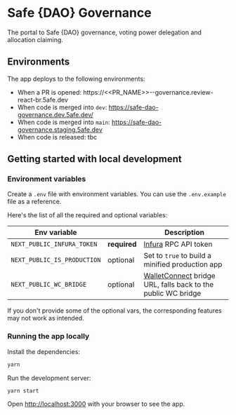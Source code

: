 # Safe {DAO} Governance

The portal to Safe {DAO} governance, voting power delegation and allocation claiming.

## Environments

The app deploys to the following environments:

- When a PR is opened: https://<<PR_NAME>>--governance.review-react-br.5afe.dev
- When code is merged into `dev`: https://safe-dao-governance.dev.5afe.dev/
- When code is merged into `main`: https://safe-dao-governance.staging.5afe.dev
- When code is released: tbc

## Getting started with local development

### Environment variables

Create a `.env` file with environment variables. You can use the `.env.example` file as a reference.

Here's the list of all the required and optional variables:

| Env variable                |              | Description                                                                                                      |
| --------------------------- | ------------ | ---------------------------------------------------------------------------------------------------------------- |
| `NEXT_PUBLIC_INFURA_TOKEN`  | **required** | [Infura](https://docs.infura.io/infura/networks/ethereum/how-to/secure-a-project/project-id) RPC API token       |
| `NEXT_PUBLIC_IS_PRODUCTION` | optional     | Set to `true` to build a minified production app                                                                 |
| `NEXT_PUBLIC_WC_BRIDGE`     | optional     | [WalletConnect](https://docs.walletconnect.com/1.0/bridge-server) bridge URL, falls back to the public WC bridge |

If you don't provide some of the optional vars, the corresponding features may not work as intended.

### Running the app locally

Install the dependencies:

```bash
yarn
```

Run the development server:

```bash
yarn start
```

Open [http://localhost:3000](http://localhost:3000) with your browser to see the app.

